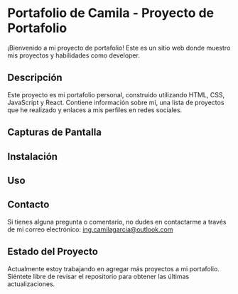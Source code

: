 # Portafolio de Camila - Proyecto de Portafolio

¡Bienvenido a mi proyecto de portafolio! Este es un sitio web donde muestro mis proyectos y habilidades como developer.

## Descripción

Este proyecto es mi portafolio personal, construido utilizando HTML, CSS, JavaScript y React. Contiene información sobre mí, una lista de proyectos que he realizado y enlaces a mis perfiles en redes sociales.

## Capturas de Pantalla


## Instalación


## Uso



## Contacto

Si tienes alguna pregunta o comentario, no dudes en contactarme a través de mi correo electrónico: ing.camilagarcia@outlook.com


## Estado del Proyecto

Actualmente estoy trabajando en agregar más proyectos a mi portafolio. Siéntete libre de revisar el repositorio para obtener las últimas actualizaciones.
